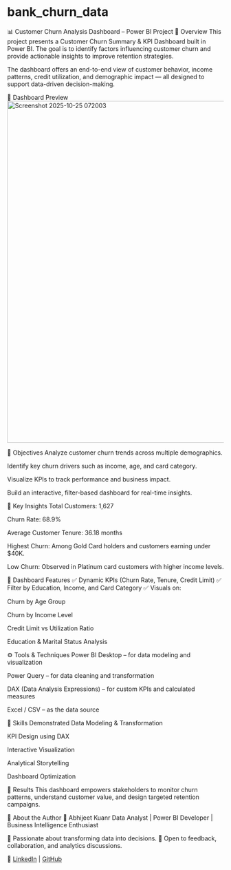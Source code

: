 # bank_churn_data
📊 Customer Churn Analysis Dashboard – Power BI Project
👋 Overview
This project presents a Customer Churn Summary & KPI Dashboard built in Power BI. The goal is to identify factors influencing customer churn and provide actionable insights to improve retention strategies.

The dashboard offers an end-to-end view of customer behavior, income patterns, credit utilization, and demographic impact — all designed to support data-driven decision-making.

📸 Dashboard Preview
<img width="1647" height="794" alt="Screenshot 2025-10-25 072003" src="https://github.com/user-attachments/assets/f3ac40f4-b896-47e3-ad35-e51e206e05fb" />


🎯 Objectives
Analyze customer churn trends across multiple demographics.

Identify key churn drivers such as income, age, and card category.

Visualize KPIs to track performance and business impact.

Build an interactive, filter-based dashboard for real-time insights.

🧠 Key Insights
Total Customers: 1,627

Churn Rate: 68.9%

Average Customer Tenure: 36.18 months

Highest Churn: Among Gold Card holders and customers earning under $40K.

Low Churn: Observed in Platinum card customers with higher income levels.

🧩 Dashboard Features
✅ Dynamic KPIs (Churn Rate, Tenure, Credit Limit)
✅ Filter by Education, Income, and Card Category
✅ Visuals on:

Churn by Age Group

Churn by Income Level

Credit Limit vs Utilization Ratio

Education & Marital Status Analysis

⚙️ Tools & Techniques
Power BI Desktop – for data modeling and visualization

Power Query – for data cleaning and transformation

DAX (Data Analysis Expressions) – for custom KPIs and calculated measures

Excel / CSV – as the data source

🧰 Skills Demonstrated
Data Modeling & Transformation

KPI Design using DAX

Interactive Visualization

Analytical Storytelling

Dashboard Optimization

🏁 Results
This dashboard empowers stakeholders to monitor churn patterns, understand customer value, and design targeted retention campaigns.

🧾 About the Author
👤 Abhijeet Kuanr
Data Analyst | Power BI Developer | Business Intelligence Enthusiast

📍 Passionate about transforming data into decisions.
💬 Open to feedback, collaboration, and analytics discussions.

🔗 [LinkedIn](https://www.linkedin.com/posts/abhijeet-kuanr-6a2672160_churn-summary-kpis-activity-7387684791116058624-3AI9?utm_source=share&utm_medium=member_desktop&rcm=ACoAACaKkFoBIJguJye2MCTb26PxZyUkvBPe_34) | [GitHub](https://github.com/Abhijeet107)

